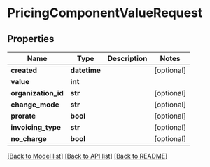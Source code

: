 # PricingComponentValueRequest

## Properties
Name | Type | Description | Notes
------------ | ------------- | ------------- | -------------
**created** | **datetime** |  | [optional] 
**value** | **int** |  | 
**organization_id** | **str** |  | [optional] 
**change_mode** | **str** |  | [optional] 
**prorate** | **bool** |  | [optional] 
**invoicing_type** | **str** |  | [optional] 
**no_charge** | **bool** |  | [optional] 

[[Back to Model list]](../README.md#documentation-for-models) [[Back to API list]](../README.md#documentation-for-api-endpoints) [[Back to README]](../README.md)

